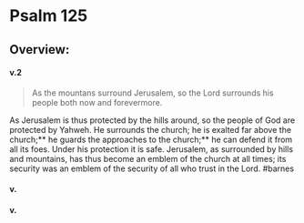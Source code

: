 # Psalm 125

## Overview:



#### v.2
>As the mountans surround Jerusalem, so the Lord surrounds his people both now and forevermore.

As Jerusalem is thus protected by the hills around, so the people of God are protected by Yahweh. He surrounds the church; he is exalted far above the church;** he guards the approaches to the church;** he can defend it from all its foes. Under his protection it is safe. Jerusalem, as surrounded by hills and mountains, has thus become an emblem of the church at all times; its security was an emblem of the security of all who trust in the Lord.
#barnes 

#### v.
>

#### v.
>

